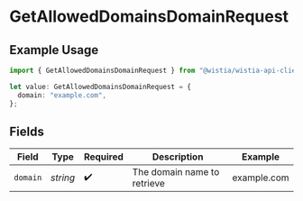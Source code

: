 # GetAllowedDomainsDomainRequest

## Example Usage

```typescript
import { GetAllowedDomainsDomainRequest } from "@wistia/wistia-api-client/models/operations";

let value: GetAllowedDomainsDomainRequest = {
  domain: "example.com",
};
```

## Fields

| Field                       | Type                        | Required                    | Description                 | Example                     |
| --------------------------- | --------------------------- | --------------------------- | --------------------------- | --------------------------- |
| `domain`                    | *string*                    | :heavy_check_mark:          | The domain name to retrieve | example.com                 |